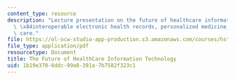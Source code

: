 ```yaml
---
content_type: resource
description: "Lecture presentation on the future of healthcare information technology,\
  \ \x84interoperable electronic health records, personalized medicine, and connected\
  \ care."
file: https://ol-ocw-studio-app-production.s3.amazonaws.com/courses/hst-921-information-technology-in-the-health-care-system-of-the-future-spring-2009/1b19e3706ddc99a8391a7b7582f323c1_MITHST_921S09_lec05_glaser.pdf
file_type: application/pdf
resourcetype: Document
title: The Future of HealthCare Information Technology
uid: 1b19e370-6ddc-99a8-391a-7b7582f323c1
---
```

